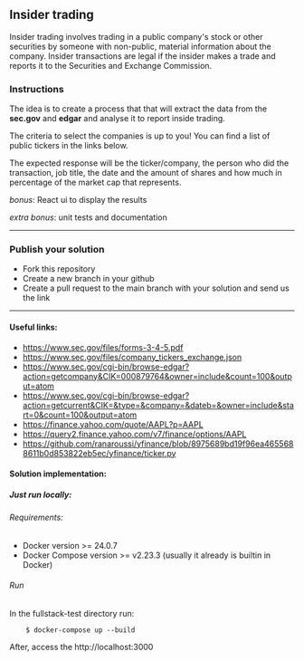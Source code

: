 ## Insider trading

Insider trading involves trading in a public company's stock or other securities by someone with non-public, material information about the company.
Insider transactions are legal if the insider makes a trade and reports it to the Securities and Exchange Commission.


### Instructions
The idea is to create a process that that will extract the data from the **sec.gov** and **edgar** and analyse it to report inside trading.

The criteria to select the companies is up to you! You can find a list of public tickers in the links below.

The expected response will be the ticker/company, the person who did the transaction, job title, the date and the amount of shares and how much in percentage of the market cap that represents. 

*bonus*: React ui to display the results

*extra bonus*: unit tests and documentation

-----

### Publish your solution
- Fork this repository
- Create a new branch in your github
- Create a pull request to the main branch with your solution and send us the link

-----

#### Useful links:
- https://www.sec.gov/files/forms-3-4-5.pdf
- https://www.sec.gov/files/company_tickers_exchange.json
- https://www.sec.gov/cgi-bin/browse-edgar?action=getcompany&CIK=000879764&owner=include&count=100&output=atom
- https://www.sec.gov/cgi-bin/browse-edgar?action=getcurrent&CIK=&type=&company=&dateb=&owner=include&start=0&count=100&output=atom
- https://finance.yahoo.com/quote/AAPL?p=AAPL
- https://query2.finance.yahoo.com/v7/finance/options/AAPL
- https://github.com/ranaroussi/yfinance/blob/8975689bd19f96ea4655688611b0d853822eb5ec/yfinance/ticker.py


#### Solution implementation:

##### Just run locally:

###### Requirements:

* Docker version >= 24.0.7
* Docker Compose version >= v2.23.3 (usually it already is builtin in Docker)

###### Run

In the fullstack-test directory run:

        $ docker-compose up --build

After, access the http://localhost:3000
